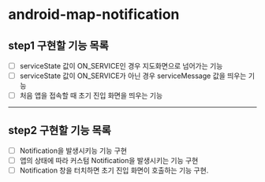 # android-map-notification
## step1 구현할 기능 목록

- [ ]  serviceState 값이 ON_SERVICE인 경우 지도화면으로 넘어가는 기능 
- [ ]  serviceState 값이 ON_SERVICE가 아닌 경우 serviceMessage 값을 띄우는 기능
- [ ]  처음 앱을 접속할 때 초기 진입 화면을 띄우는 기능

------------------------------------
## step2 구현할 기능 목록

- [ ]  Notification을 발생시키능 기능 구현
- [ ]  앱의 상태에 따라 커스텀 Notification을 발생시키는 기능 구현
- [ ]  Notification 창을 터치하면 초기 진입 화면이 호출하는 기능 구현.
